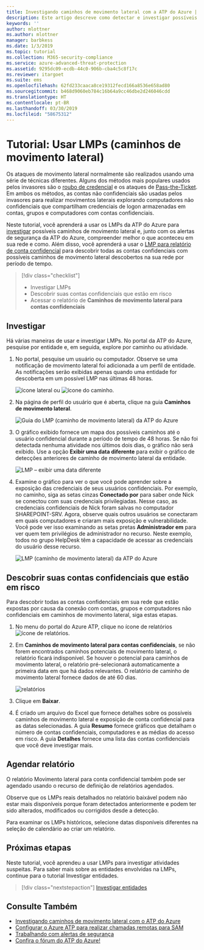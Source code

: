 ```yaml
---
title: Investigando caminhos de movimento lateral com a ATP do Azure | Microsoft Docs
description: Este artigo descreve como detectar e investigar possíveis ataques de caminho de movimento lateral com a ATP (Proteção Avançada contra Ameaças) do Azure.
keywords: ''
author: mlottner
ms.author: mlottner
manager: barbkess
ms.date: 1/3/2019
ms.topic: tutorial
ms.collection: M365-security-compliance
ms.service: azure-advanced-threat-protection
ms.assetid: 9295dc09-ecdb-44c0-906b-cba4c5c8f17c
ms.reviewer: itargoet
ms.suite: ems
ms.openlocfilehash: 62fd233caaca8ce19312fecd166a8536e658ad80
ms.sourcegitcommit: b468d9060eb784c16b64a9cc46dbe2d246046cdd
ms.translationtype: HT
ms.contentlocale: pt-BR
ms.lasthandoff: 03/30/2019
ms.locfileid: "58675312"
---
```

# <a name="tutorial-use-lateral-movement-paths-lmps"></a>Tutorial: Usar LMPs (caminhos de movimento lateral)

Os ataques de movimento lateral normalmente são realizados usando uma série de técnicas diferentes. Alguns dos métodos mais populares usados pelos invasores são o [roubo de credencial](suspicious-activity-guide.md#) e os ataques de [Pass-the-Ticket](suspicious-activity-guide.md). Em ambos os métodos, as contas não confidenciais são usadas pelos invasores para realizar movimentos laterais explorando computadores não confidenciais que compartilham credenciais de logon armazenadas em contas, grupos e computadores com contas confidenciais.

Neste tutorial, você aprenderá a usar os LMPs da ATP do Azure para [investigar](#investigate) possíveis caminhos de movimento lateral e, junto com os alertas de segurança da ATP do Azure, compreender melhor o que aconteceu em sua rede e como. Além disso, você aprenderá a usar o [LMP para relatório de conta confidencial](#discover-your-at-risk-sensitive-accounts) para descobrir todas as contas confidenciais com possíveis caminhos de movimento lateral descobertos na sua rede por período de tempo.

> [!div class="checklist"]
> * Investigar LMPs
> * Descobrir suas contas confidenciais que estão em risco
> * Acessar o relatório de **Caminhos de movimento lateral para contas confidenciais**


## <a name="investigate"></a>Investigar

Há várias maneiras de usar e investigar LMPs. No portal da ATP do Azure, pesquise por entidade e, em seguida, explore por caminho ou atividade.

1. No portal, pesquise um usuário ou computador. Observe se uma notificação de movimento lateral foi adicionada a um perfil de entidade. As notificações serão exibidas apenas quando uma entidade for descoberta em um possível LMP nas últimas 48 horas.  

   ![ícone lateral](./media/lateral-movement-icon.png) ou ![ícone do caminho](./media/paths-icon.png).

2. Na página de perfil do usuário que é aberta, clique na guia **Caminhos de movimento lateral**.

   ![Guia do LMP (caminho de movimento lateral) da ATP do Azure](./media/lateral-movement-path-tab.png)

3. O gráfico exibido fornece um mapa dos possíveis caminhos até o usuário confidencial durante a período de tempo de 48 horas. Se não foi detectada nenhuma atividade nos últimos dois dias, o gráfico não será exibido. Use a opção **Exibir uma data diferente** para exibir o gráfico de detecções anteriores de caminho de movimento lateral da entidade.

   ![LMP – exibir uma data diferente](./media/atp-view-different-date.png)

4. Examine o gráfico para ver o que você pode aprender sobre a exposição das credenciais de seus usuários confidenciais. Por exemplo, no caminho, siga as setas cinzas **Conectado por** para saber onde Nick se conectou com suas credenciais privilegiadas. Nesse caso, as credenciais confidenciais de Nick foram salvas no computador SHAREPOINT-SRV. Agora, observe quais outros usuários se conectaram em quais computadores e criaram mais exposição e vulnerabilidade. Você pode ver isso examinando as setas pretas **Administrador em** para ver quem tem privilégios de administrador no recurso. Neste exemplo, todos no grupo HelpDesk têm a capacidade de acessar as credenciais do usuário desse recurso.  

   ![LMP (caminho de movimento lateral) da ATP do Azure](./media/atp-lmp.png)

## <a name="discover-your-at-risk-sensitive-accounts"></a>Descobrir suas contas confidenciais que estão em risco

Para descobrir todas as contas confidenciais em sua rede que estão expostas por causa da conexão com contas, grupos e computadores não confidenciais em caminhos de movimento lateral, siga estas etapas. 

1. No menu do portal do Azure ATP, clique no ícone de relatórios ![ícone de relatórios](./media/atp-report-icon.png).

2. Em **Caminhos de movimento lateral para contas confidenciais**, se não forem encontrados caminhos potenciais de movimento lateral, o relatório ficará indisponível. Se houver o potencial para caminhos de movimento lateral, o relatório pré-selecionará automaticamente a primeira data em que há dados relevantes. O relatório de caminho de movimento lateral fornece dados de até 60 dias.

   ![relatórios](./media/reports.png)

3. Clique em **Baixar**.

4. É criado um arquivo do Excel que fornece detalhes sobre os possíveis caminhos de movimento lateral e exposição de conta confidencial para as datas selecionadas. A guia **Resumo** fornece gráficos que detalham o número de contas confidenciais, computadores e as médias do acesso em risco. A guia **Detalhes** fornece uma lista das contas confidenciais que você deve investigar mais.

## <a name="schedule-report"></a>Agendar relatório

O relatório Movimento lateral para conta confidencial também pode ser agendado usando o recurso de definição de relatórios agendados.

Observe que os LMPs reais detalhados no relatório baixável podem não estar mais disponíveis porque foram detectados anteriormente e podem ter sido alterados, modificados ou corrigidos desde a detecção.

Para examinar os LMPs históricos, selecione datas disponíveis diferentes na seleção de calendário ao criar um relatório.

## <a name="next-steps"></a>Próximas etapas

Neste tutorial, você aprendeu a usar LMPs para investigar atividades suspeitas. Para saber mais sobre as entidades envolvidas na LMPs, continue para o tutorial Investigar entidades.
> [!div class="nextstepaction"]
> [Investigar entidades](investigate-entity.md)

## <a name="see-also"></a>Consulte Também

- [Investigando caminhos de movimento lateral com o ATP do Azure](use-case-lateral-movement-path.md)
- [Configurar o Azure ATP para realizar chamadas remotas para SAM](install-atp-step8-samr.md)
- [Trabalhando com alertas de segurança](working-with-suspicious-activities.md)
- [Confira o fórum do ATP do Azure!](https://aka.ms/azureatpcommunity)
